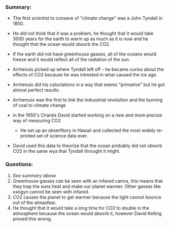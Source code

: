 ### Summary:

- The first scientist to conseve of "climate change" was a John Tyndall in 1850.


- He did not think that it was a problem, he thought that it would take 3000 years for the earth to warm up as much as it is now and he thought that the ocean would obsorb the CO2.


- If the earth did not have greenhouse gasses, all of the oceans would freeze and it would reflect all of the radiation of the sun.
- Arrhenuis picked up where Tyndall left off - he became curios about the effects of CO2 because he was intrested in what caused the ice age.
- Arrhenuis did his caluclations in a way that seems "primative" but he got almost perfect results.
- Arrhemuis was the first to link the indusstrial revolution and the burning of coal to climate change
- in the 1950's Charels David started working on a new and more precise way of messuring CO2
  -  He set up an obserfitory in Hawaii and collected the most widely re-printed set of science data ever.
- David used this data to theorize that the ocean probably did not obsorb CO2 in the same wya that Tyndall throught it might.

### Questions:

1. *See summary above*
2. Greenhouse gasses can be seen with an infared camra, this means that they trap the suns heat and make our planet warmer. Other gasses like oxogyn cannot be seen with infared.
3. CO2 causes the planet to get warmer because the light cannot bounce out of the atmasfear. 
4. He thought that it would take a long time for CO2 to double in the atmosphere because the ocean would absorb it, however David Kelling proved this wrong.
